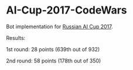 # AI-Cup-2017-CodeWars

Bot implementation for [Russian AI Cup 2017](http://russianaicup.ru/).

Results:

1st round: 28 points (639th out of 932)

2nd round: 58 points (178th out of 350)
